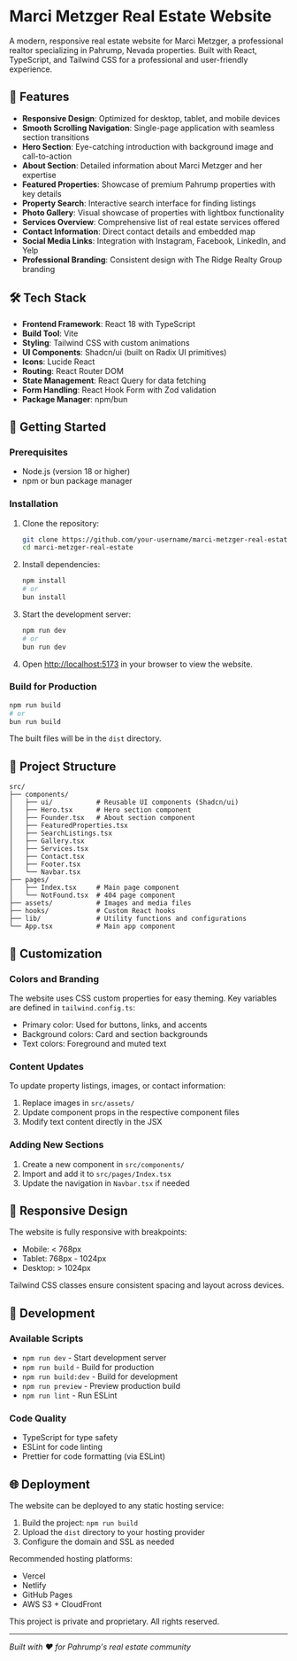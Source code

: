 # Marci Metzger Real Estate Website

A modern, responsive real estate website for Marci Metzger, a professional realtor specializing in Pahrump, Nevada properties. Built with React, TypeScript, and Tailwind CSS for a professional and user-friendly experience.

## 🌟 Features

- **Responsive Design**: Optimized for desktop, tablet, and mobile devices
- **Smooth Scrolling Navigation**: Single-page application with seamless section transitions
- **Hero Section**: Eye-catching introduction with background image and call-to-action
- **About Section**: Detailed information about Marci Metzger and her expertise
- **Featured Properties**: Showcase of premium Pahrump properties with key details
- **Property Search**: Interactive search interface for finding listings
- **Photo Gallery**: Visual showcase of properties with lightbox functionality
- **Services Overview**: Comprehensive list of real estate services offered
- **Contact Information**: Direct contact details and embedded map
- **Social Media Links**: Integration with Instagram, Facebook, LinkedIn, and Yelp
- **Professional Branding**: Consistent design with The Ridge Realty Group branding

## 🛠️ Tech Stack

- **Frontend Framework**: React 18 with TypeScript
- **Build Tool**: Vite
- **Styling**: Tailwind CSS with custom animations
- **UI Components**: Shadcn/ui (built on Radix UI primitives)
- **Icons**: Lucide React
- **Routing**: React Router DOM
- **State Management**: React Query for data fetching
- **Form Handling**: React Hook Form with Zod validation
- **Package Manager**: npm/bun

## 🚀 Getting Started

### Prerequisites

- Node.js (version 18 or higher)
- npm or bun package manager

### Installation

1. Clone the repository:

   ```bash
   git clone https://github.com/your-username/marci-metzger-real-estate.git
   cd marci-metzger-real-estate
   ```

2. Install dependencies:

   ```bash
   npm install
   # or
   bun install
   ```

3. Start the development server:

   ```bash
   npm run dev
   # or
   bun run dev
   ```

4. Open [http://localhost:5173](http://localhost:5173) in your browser to view the website.

### Build for Production

```bash
npm run build
# or
bun run build
```

The built files will be in the `dist` directory.

## 📁 Project Structure

```
src/
├── components/
│   ├── ui/           # Reusable UI components (Shadcn/ui)
│   ├── Hero.tsx      # Hero section component
│   ├── Founder.tsx   # About section component
│   ├── FeaturedProperties.tsx
│   ├── SearchListings.tsx
│   ├── Gallery.tsx
│   ├── Services.tsx
│   ├── Contact.tsx
│   ├── Footer.tsx
│   └── Navbar.tsx
├── pages/
│   ├── Index.tsx     # Main page component
│   └── NotFound.tsx  # 404 page component
├── assets/           # Images and media files
├── hooks/            # Custom React hooks
├── lib/              # Utility functions and configurations
└── App.tsx           # Main app component
```

## 🎨 Customization

### Colors and Branding

The website uses CSS custom properties for easy theming. Key variables are defined in `tailwind.config.ts`:

- Primary color: Used for buttons, links, and accents
- Background colors: Card and section backgrounds
- Text colors: Foreground and muted text

### Content Updates

To update property listings, images, or contact information:

1. Replace images in `src/assets/`
2. Update component props in the respective component files
3. Modify text content directly in the JSX

### Adding New Sections

1. Create a new component in `src/components/`
2. Import and add it to `src/pages/Index.tsx`
3. Update the navigation in `Navbar.tsx` if needed

## 📱 Responsive Design

The website is fully responsive with breakpoints:

- Mobile: < 768px
- Tablet: 768px - 1024px
- Desktop: > 1024px

Tailwind CSS classes ensure consistent spacing and layout across devices.

## 🔧 Development

### Available Scripts

- `npm run dev` - Start development server
- `npm run build` - Build for production
- `npm run build:dev` - Build for development
- `npm run preview` - Preview production build
- `npm run lint` - Run ESLint

### Code Quality

- TypeScript for type safety
- ESLint for code linting
- Prettier for code formatting (via ESLint)

## 🌐 Deployment

The website can be deployed to any static hosting service:

1. Build the project: `npm run build`
2. Upload the `dist` directory to your hosting provider
3. Configure the domain and SSL as needed

Recommended hosting platforms:

- Vercel
- Netlify
- GitHub Pages
- AWS S3 + CloudFront



This project is private and proprietary. All rights reserved.

---

_Built with ❤️ for Pahrump's real estate community_
